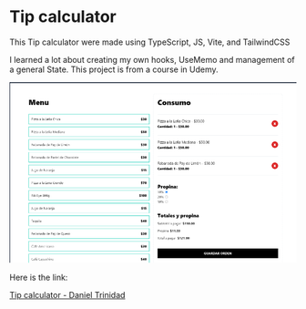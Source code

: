 
# Tip calculator

This Tip calculator were made using TypeScript, JS, Vite, and TailwindCSS

I learned a lot about creating my own hooks, UseMemo and management of a general State.
This project is from a course in Udemy.

![](image.png)

Here is the link: 

[Tip calculator - Daniel Trinidad](https://symphonious-haupia-fbc18d.netlify.app/)